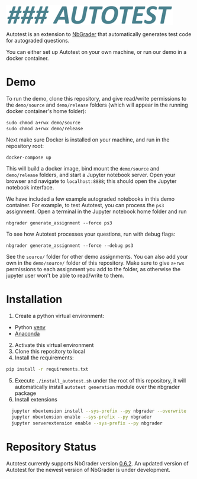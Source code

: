 <img src="docs/autotest.png" width="450"/> 

Autotest is an extension to [NbGrader](https://github.com/jupyter/nbgrader) that 
automatically generates test code for autograded questions.

You can either set up Autotest on your own machine, or run our demo 
in a docker container.

# Demo
To run the demo, clone this repository, and give read/write permissions to the `demo/source` and `demo/release` folders
(which will appear in the running docker container's home folder):
```
sudo chmod a+rwx demo/source
sudo chmod a+rwx demo/release
```

Next make sure Docker is installed on your machine, and run in the repository root:
```
docker-compose up
```
This will build a docker image, bind mount the `demo/source` and `demo/release` folders,
and start a Jupyter notebook server. Open your browser and navigate to `localhost:8888`; 
this should open the Jupyter notebook interface.

We have included a few example autograded notebooks in this demo container.
For example, to test Autotest, you can process the `ps3` assignment.
Open a terminal in the Jupyter notebook home folder and run
```
nbgrader generate_assignment --force ps3
```
To see how Autotest processes your questions, run with debug flags:
```
nbgrader generate_assignment --force --debug ps3
```
See the `source/` folder for other demo assignments. You can also add your own in the `demo/source/` folder 
of this repository. Make sure to give `a+rwx` permissions to each assignment you add to the folder, 
as otherwise the jupyter user won't be able to read/write to them.

# Installation
1. Create a python virtual environment:
  * Python [venv](https://docs.python.org/3/tutorial/venv.html)
  * [Anaconda](https://www.anaconda.com/)
2. Activate this virtual environment
3. Clone this repository to local
4. Install the requirements:
  ```bash
  pip install -r requirements.txt 
  ```
5. Execute `./install_autotest.sh` under the root of this repository, it will automatically install `autotest generation` module over the nbgrader package
6. Install extensions
  ```bash
    jupyter nbextension install --sys-prefix --py nbgrader --overwrite
    jupyter nbextension enable --sys-prefix --py nbgrader
    jupyter serverextension enable --sys-prefix --py nbgrader
  ```

# Repository Status
Autotest currently supports NbGrader version [0.6.2](https://pypi.org/project/nbgrader/).
An updated version of Autotest for the newest version of NbGrader is under development.
